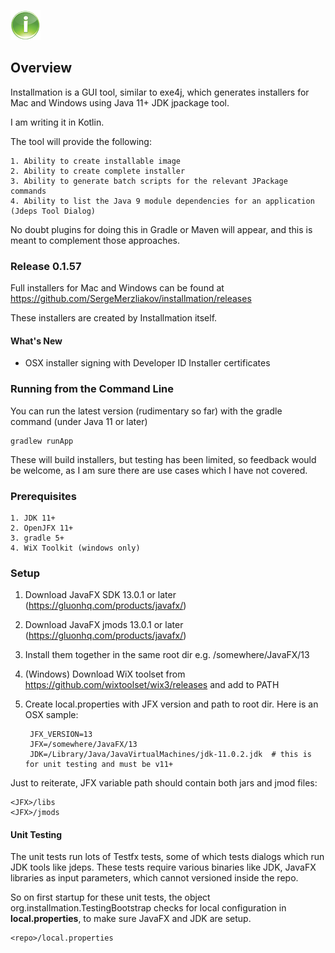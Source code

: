 ![](src/main/resources/image/logo_small.png)
## Overview

Installmation is a GUI tool, similar to exe4j, which generates installers for Mac and Windows using Java 11+ JDK jpackage tool.

I am writing it in Kotlin.

The tool will provide the following:
    
    1. Ability to create installable image 
    2. Ability to create complete installer
    3. Ability to generate batch scripts for the relevant JPackage commands
    4. Ability to list the Java 9 module dependencies for an application (Jdeps Tool Dialog)
    
No doubt plugins for doing this in Gradle or Maven will appear, and this is meant 
to complement those approaches.

### Release 0.1.57 ###

Full installers for Mac and Windows can be found at https://github.com/SergeMerzliakov/installmation/releases

These installers are created by Installmation itself.

#### What's New

* OSX installer signing with Developer ID Installer certificates


### Running from the Command Line
You can run the latest version (rudimentary so far) with the gradle command (under Java 11 or later)
 
    gradlew runApp

These will build installers, but testing has been limited, so feedback would be welcome, as I am sure there 
are use cases which I have not covered.

### Prerequisites

    1. JDK 11+
    2. OpenJFX 11+
    3. gradle 5+
    4. WiX Toolkit (windows only)


### Setup

1. Download JavaFX SDK 13.0.1 or later (https://gluonhq.com/products/javafx/)
2. Download JavaFX jmods 13.0.1 or later (https://gluonhq.com/products/javafx/)
3. Install them together in the same root dir e.g. /somewhere/JavaFX/13
4. (Windows) Download WiX toolset from https://github.com/wixtoolset/wix3/releases and add to PATH
5. Create local.properties with JFX version and path to root dir. Here is an OSX sample:

        JFX_VERSION=13
        JFX=/somewhere/JavaFX/13
        JDK=/Library/Java/JavaVirtualMachines/jdk-11.0.2.jdk  # this is for unit testing and must be v11+

Just to reiterate, JFX variable path should contain both jars and jmod files:

    <JFX>/libs
    <JFX>/jmods

#### Unit Testing
The unit tests run lots of Testfx tests, some of which tests dialogs which run JDK tools like jdeps. These tests require various binaries
like JDK, JavaFX libraries as input parameters, which cannot versioned inside the repo. 

So on first startup for these unit tests, the object org.installmation.TestingBootstrap checks for local configuration 
in **local.properties**, to make sure JavaFX and JDK are setup.
 
    <repo>/local.properties


